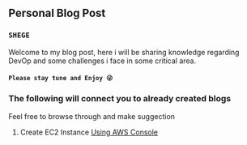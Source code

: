 ## Personal Blog Post 
### `SHEGE`
Welcome to my blog post, here i will be sharing knowledge regarding DevOp and some challenges i face in some critical area.

#### `Please stay tune and Enjoy 😜 `


### The following will connect you to already created blogs
Feel free to browse through and make suggection 

1. Create EC2 Instance [Using AWS Console](CreateAWSInstance/ec2_instance.md) 